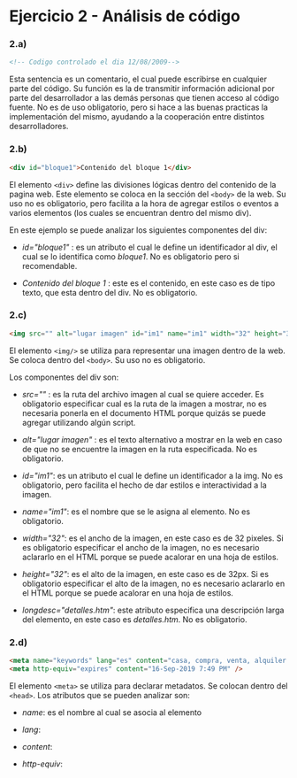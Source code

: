# Ejercicio 2 - Análisis de código

### 2.a) 
````html
<!-- Codigo controlado el dia 12/08/2009-->
````
Esta sentencia es un comentario, el cual puede escribirse en cualquier parte del código.
Su función es la de transmitir información adicional por parte del desarrollador a las demás personas que tienen acceso al código fuente.
No es de uso obligatorio, pero si hace a las buenas practicas la implementación del mismo, ayudando a la cooperación entre distintos desarrolladores.


### 2.b) 
````html
<div id="bloque1">Contenido del bloque 1</div>
````

El elemento `<div>` define las divisiones lógicas dentro del contenido de la pagina web.
Este elemento se coloca en la sección del `<body>` de la web.
Su uso no es obligatorio, pero facilita a la hora de agregar estilos o eventos a varios elementos (los cuales se encuentran dentro del mismo div).

En este ejemplo se puede analizar los siguientes componentes del div:
- *id="bloque1"* : es un atributo el cual le define un identificador al div, el cual se lo identifica como *bloque1*. No es obligatorio pero si recomendable.

- *Contenido del bloque 1* : este es el contenido, en este caso es de tipo texto, que esta dentro del div.  No es obligatorio.


### 2.c) 

````html
<img src="" alt="lugar imagen" id="im1" name="im1" width="32" height="32" longdesc="detalles.htm"/>
````

El elemento `<img/>`  se utiliza para representar una imagen dentro de la web.
Se coloca dentro del `<body>`.
Su uso no es obligatorio.

Los componentes del div son:
- *src=""* : es la ruta del archivo imagen al cual se quiere acceder. Es obligatorio especificar cual es la ruta de la imagen a mostrar, no es necesaria ponerla en el documento HTML porque quizás se puede agregar utilizando algún script.

- *alt="lugar imagen"* : es el texto alternativo a mostrar en la web en caso de que no se encuentre la imagen en la ruta especificada. No es obligatorio.

- *id="im1"*: es un atributo el cual le define un identificador a la img. No es obligatorio, pero facilita el hecho de dar estilos e interactividad a la imagen.

- *name="im1"*: es el nombre que se le asigna al elemento. No es obligatorio.

- *width="32"*: es el ancho de la imagen, en este caso es de 32 pixeles. Si es obligatorio especificar el ancho de la imagen, no es necesario aclararlo en el HTML porque se puede acalorar en una hoja de estilos.

- *height="32"*: es el alto de la imagen, en este caso es de 32px. Si es obligatorio especificar el alto de la imagen, no es necesario aclararlo en el HTML porque se puede acalorar en una hoja de estilos.

- *longdesc="detalles.htm"*: este atributo especifica una descripción larga del elemento, en este caso es *detalles.htm*. No es obligatorio.


### 2.d) 

````html
<meta name="keywords" lang="es" content="casa, compra, venta, alquiler " />
<meta http-equiv="expires" content="16-Sep-2019 7:49 PM" />
````
El elemento `<meta>`  se utiliza para declarar metadatos.
Se colocan dentro del `<head>`.
Los atributos que se pueden analizar son:
- *name*: es el nombre al cual se asocia al elemento 

- *lang*:

- *content*:

- *http-equiv*:











<!--stackedit_data:
eyJoaXN0b3J5IjpbLTczMDA4MjQ1MiwxMzgxMDkyNzA1LDczMD
k5ODExNl19
-->